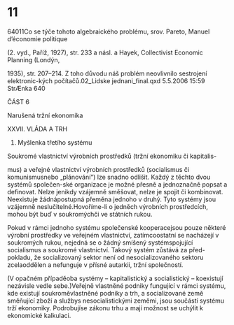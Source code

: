 # 11

64011Co se týče tohoto algebraického problému, srov. Pareto, Manuel d’économie politique

(2. vyd., Paříž, 1927), str. 233 a násl. a Hayek, Collectivist Economic Planning (Londýn,

1935), str. 207–214. Z toho důvodu náš problém neovlivnilo sestrojení elektronic-kých počítačů.02_Lidske jednani_final.qxd 5.5.2006 15:59 StrÆnka 640

ČÁST 6

Narušená tržní ekonomika

XXVII. VLÁDA A TRH

1. Myšlenka třetího systému

Soukromé vlastnictví výrobních prostředků (tržní ekonomiku či kapitalis-

mus) a veřejné vlastnictví výrobních prostředků (socialismus či komunismusnebo „plánování“) lze snadno odlišit. Každý z těchto dvou systémů společen-ské organizace je možné přesně a jednoznačně popsat a definovat. Nelze jenikdy vzájemně směšovat, nelze je spojit či kombinovat. Neexistuje žádnápostupná přeměna jednoho v druhý. Tyto systémy jsou vzájemně neslučitelné.Hovoříme-li o jedněch výrobních prostředcích, mohou být buď v soukromýchči ve státních rukou.

Pokud v rámci jednoho systému společenské kooperacejsou pouze některé výrobní prostředky ve veřejném vlastnictví, zatímcoostatní se nacházejí v soukromých rukou, nejedná se o žádný smíšený systémspojující socialismus a soukromé vlastnictví. Takový systém zůstává za před-pokladu, že socializovaný sektor není od nesocializovaného sektoru zcelaoddělen a nefunguje v přísné autarkii, tržní společností.

(V opačném případěoba systémy – kapitalistický a socialistický – koexistují nezávisle vedle sebe.)Veřejně vlastněné podniky fungující v rámci systému, kde existují soukroměvlastněné podniky a trh, a socializované země směňující zboží a službys nesocialistickými zeměmi, jsou součástí systému trží ekonomiky. Podrobujíse zákonu trhu a mají možnost se uchýlit k ekonomické kalkulaci.
